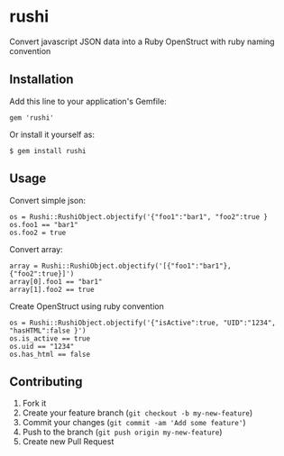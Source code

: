 rushi
=====

Convert javascript JSON data into a Ruby OpenStruct with ruby naming convention


## Installation

Add this line to your application's Gemfile:

    gem 'rushi'

Or install it yourself as:

    $ gem install rushi

## Usage

Convert simple json:
 ```   
os = Rushi::RushiObject.objectify('{"foo1":"bar1", "foo2":true }
os.foo1 == "bar1"
os.foo2 = true
```
Convert array:
```
array = Rushi::RushiObject.objectify('[{"foo1":"bar1"}, {"foo2":true}]')
array[0].foo1 == "bar1"
array[1].foo2 == true
```
Create OpenStruct using ruby convention
```
os = Rushi::RushiObject.objectify('{"isActive":true, "UID":"1234", "hasHTML":false }')
os.is_active == true
os.uid == "1234"
os.has_html == false
```
## Contributing

1. Fork it
2. Create your feature branch (`git checkout -b my-new-feature`)
3. Commit your changes (`git commit -am 'Add some feature'`)
4. Push to the branch (`git push origin my-new-feature`)
5. Create new Pull Request
